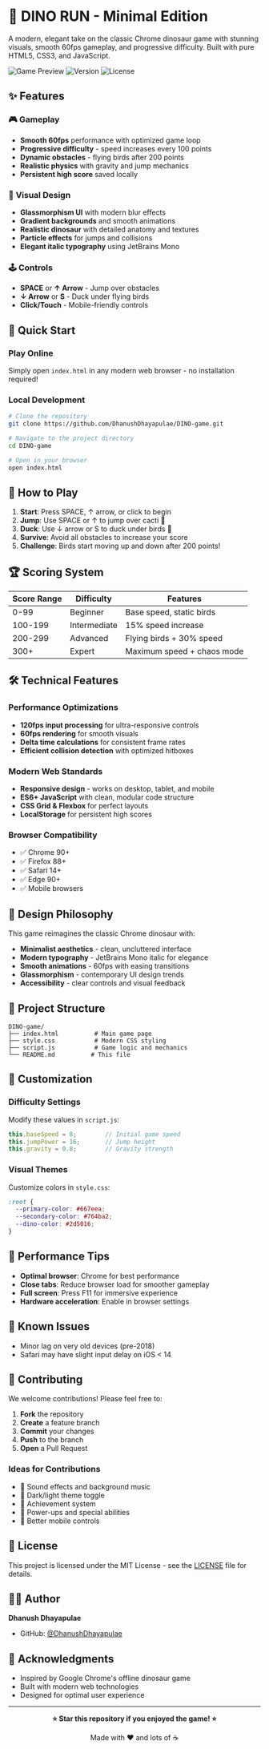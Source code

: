 # 🦕 DINO RUN - Minimal Edition

A modern, elegant take on the classic Chrome dinosaur game with stunning visuals, smooth 60fps gameplay, and progressive difficulty. Built with pure HTML5, CSS3, and JavaScript.

![Game Preview](https://img.shields.io/badge/Game-DINO%20RUN-green?style=for-the-badge&logo=javascript)
![Version](https://img.shields.io/badge/Version-1.0-blue?style=for-the-badge)
![License](https://img.shields.io/badge/License-MIT-yellow?style=for-the-badge)

## ✨ Features

### 🎮 **Gameplay**
- **Smooth 60fps** performance with optimized game loop
- **Progressive difficulty** - speed increases every 100 points
- **Dynamic obstacles** - flying birds after 200 points
- **Realistic physics** with gravity and jump mechanics
- **Persistent high score** saved locally

### 🎨 **Visual Design**
- **Glassmorphism UI** with modern blur effects
- **Gradient backgrounds** and smooth animations
- **Realistic dinosaur** with detailed anatomy and textures
- **Particle effects** for jumps and collisions
- **Elegant italic typography** using JetBrains Mono

### 🕹️ **Controls**
- **SPACE** or **↑ Arrow** - Jump over obstacles
- **↓ Arrow** or **S** - Duck under flying birds
- **Click/Touch** - Mobile-friendly controls

## 🚀 Quick Start

### Play Online
Simply open `index.html` in any modern web browser - no installation required!

### Local Development
```bash
# Clone the repository
git clone https://github.com/DhanushDhayapulae/DINO-game.git

# Navigate to the project directory
cd DINO-game

# Open in your browser
open index.html
```

## 🎯 How to Play

1. **Start**: Press SPACE, ↑ arrow, or click to begin
2. **Jump**: Use SPACE or ↑ to jump over cacti 🌵
3. **Duck**: Use ↓ arrow or S to duck under birds 🦅
4. **Survive**: Avoid all obstacles to increase your score
5. **Challenge**: Birds start moving up and down after 200 points!

## 🏆 Scoring System

| Score Range | Difficulty | Features |
|-------------|------------|----------|
| 0-99 | Beginner | Base speed, static birds |
| 100-199 | Intermediate | 15% speed increase |
| 200-299 | Advanced | Flying birds + 30% speed |
| 300+ | Expert | Maximum speed + chaos mode |

## 🛠️ Technical Features

### Performance Optimizations
- **120fps input processing** for ultra-responsive controls
- **60fps rendering** for smooth visuals
- **Delta time calculations** for consistent frame rates
- **Efficient collision detection** with optimized hitboxes

### Modern Web Standards
- **Responsive design** - works on desktop, tablet, and mobile
- **ES6+ JavaScript** with clean, modular code structure
- **CSS Grid & Flexbox** for perfect layouts
- **LocalStorage** for persistent high scores

### Browser Compatibility
- ✅ Chrome 90+
- ✅ Firefox 88+
- ✅ Safari 14+
- ✅ Edge 90+
- ✅ Mobile browsers

## 🎨 Design Philosophy

This game reimagines the classic Chrome dinosaur with:

- **Minimalist aesthetics** - clean, uncluttered interface
- **Modern typography** - JetBrains Mono italic for elegance
- **Smooth animations** - 60fps with easing transitions
- **Glassmorphism** - contemporary UI design trends
- **Accessibility** - clear controls and visual feedback

## 📁 Project Structure

```
DINO-game/
├── index.html          # Main game page
├── style.css           # Modern CSS styling
├── script.js           # Game logic and mechanics
└── README.md          # This file
```

## 🔧 Customization

### Difficulty Settings
Modify these values in `script.js`:
```javascript
this.baseSpeed = 8;        // Initial game speed
this.jumpPower = 16;       // Jump height
this.gravity = 0.8;        // Gravity strength
```

### Visual Themes
Customize colors in `style.css`:
```css
:root {
  --primary-color: #667eea;
  --secondary-color: #764ba2;
  --dino-color: #2d5016;
}
```

## 🚀 Performance Tips

- **Optimal browser**: Chrome for best performance
- **Close tabs**: Reduce browser load for smoother gameplay
- **Full screen**: Press F11 for immersive experience
- **Hardware acceleration**: Enable in browser settings

## 🐛 Known Issues

- Minor lag on very old devices (pre-2018)
- Safari may have slight input delay on iOS < 14

## 🤝 Contributing

We welcome contributions! Please feel free to:

1. **Fork** the repository
2. **Create** a feature branch
3. **Commit** your changes
4. **Push** to the branch
5. **Open** a Pull Request

### Ideas for Contributions
- 🎵 Sound effects and background music
- 🌙 Dark/light theme toggle
- 🏅 Achievement system
- 🎯 Power-ups and special abilities
- 📱 Better mobile controls

## 📄 License

This project is licensed under the MIT License - see the [LICENSE](LICENSE) file for details.

## 👨‍💻 Author

**Dhanush Dhayapulae**
- GitHub: [@DhanushDhayapulae](https://github.com/DhanushDhayapulae)

## 🙏 Acknowledgments

- Inspired by Google Chrome's offline dinosaur game
- Built with modern web technologies
- Designed for optimal user experience

---

<div align="center">

**⭐ Star this repository if you enjoyed the game! ⭐**

Made with ❤️ and lots of ☕

</div>
